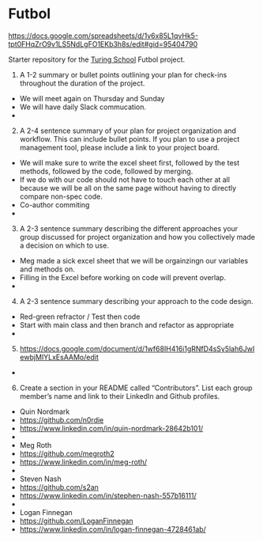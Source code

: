 # Futbol

https://docs.google.com/spreadsheets/d/1v6x85L1qvHk5-tpt0FHqZrO9v1LS5NdLgFO1EKb3h8s/edit#gid=95404790

Starter repository for the [Turing School](https://turing.io/) Futbol project.

1. A 1-2 summary or bullet points outlining your plan for check-ins throughout the duration of the project.
- We will meet again on Thursday and Sunday
- We will have daily Slack commucation.
- 
2. A 2-4 sentence summary of your plan for project organization and workflow. This can include bullet points. If you plan to use a project management tool, please include a link to your project board.
- We will make sure to write the excel sheet first, followed by the test methods, followed by the code, followed by merging.
- If we do with our code should not have to touch each other at all because we will be all on the same page without having to directly compare non-spec code.
- Co-author commiting
- 
3. A 2-3 sentence summary describing the different approaches your group discussed for project organization and how you collectively made a decision on which to use.
- Meg made a sick excel sheet that we will be orgainzingn our variables and methods on.
- Filling in the Excel before working on code will prevent overlap.
- 
4. A 2-3 sentence summary describing your approach to the code design.
- Red-green refractor / Test then code
- Start with main class and then branch and refactor as appropriate
- 
5. https://docs.google.com/document/d/1wf68IH416i1gRNfD4sSy5lah6JwIewbjMIYLxEsAAMo/edit
- 
6. Create a section in your README called “Contributors”. List each group member’s name and link to their LinkedIn and Github profiles.
- Quin Nordmark
- https://github.com/n0rdie
- https://www.linkedin.com/in/quin-nordmark-28642b101/
- 
- Meg Roth
- https://github.com/megroth2
- https://www.linkedin.com/in/meg-roth/
- 
- Steven Nash
- https://github.com/s2an
- https://www.linkedin.com/in/stephen-nash-557b16111/
- 
- Logan Finnegan
- https://github.com/LoganFinnegan
- https://www.linkedin.com/in/logan-finnegan-4728461ab/